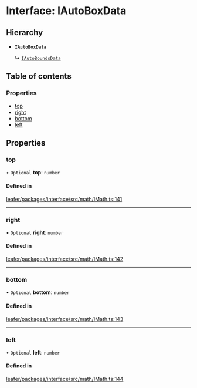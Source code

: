 # Interface: IAutoBoxData

## Hierarchy

- **`IAutoBoxData`**

  ↳ [`IAutoBoundsData`](IAutoBoundsData.md)

## Table of contents

### Properties

- [top](IAutoBoxData.md#top)
- [right](IAutoBoxData.md#right)
- [bottom](IAutoBoxData.md#bottom)
- [left](IAutoBoxData.md#left)

## Properties

### top

• `Optional` **top**: `number`

#### Defined in

[leafer/packages/interface/src/math/IMath.ts:141](https://github.com/leaferjs/leafer/blob/27a24ec/packages/interface/src/math/IMath.ts#L141)

___

### right

• `Optional` **right**: `number`

#### Defined in

[leafer/packages/interface/src/math/IMath.ts:142](https://github.com/leaferjs/leafer/blob/27a24ec/packages/interface/src/math/IMath.ts#L142)

___

### bottom

• `Optional` **bottom**: `number`

#### Defined in

[leafer/packages/interface/src/math/IMath.ts:143](https://github.com/leaferjs/leafer/blob/27a24ec/packages/interface/src/math/IMath.ts#L143)

___

### left

• `Optional` **left**: `number`

#### Defined in

[leafer/packages/interface/src/math/IMath.ts:144](https://github.com/leaferjs/leafer/blob/27a24ec/packages/interface/src/math/IMath.ts#L144)
